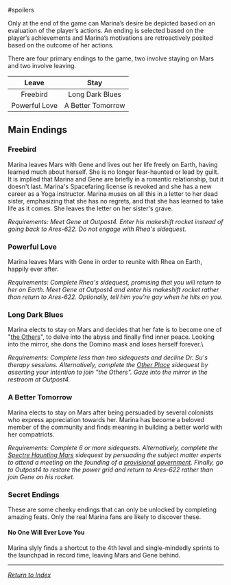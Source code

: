 #spoilers

Only at the end of the game can Marina’s desire be depicted based on an evaluation of the player’s actions. An ending is selected based on the player’s achievements and Marina’s motivations are retroactively posited based on the outcome of her actions. 

There are four primary endings to the game, two involve staying on Mars and two involve leaving.

| Leave | Stay |
| :----: | :----: |
| Freebird | Long Dark Blues |
| Powerful Love | A Better Tomorrow |

## Main Endings
### Freebird 
Marina leaves Mars with Gene and lives out her life freely on Earth, having learned much about herself. She is no longer fear-haunted or lead by guilt. It is implied that Marina and Gene are briefly in a romantic relationship, but it doesn't last. Marina's Spacefaring license is revoked and she has a new career as a Yoga instructor. Marina muses on all this in a letter to her dead sister, emphasizing that she has no regrets, and that she has learned to take life as it comes. She leaves the letter on her sister's grave.

_Requirements: Meet Gene at Outpost4. Enter his makeshift rocket instead of going back to Ares-622. Do not engage with Rhea's sidequest._

### Powerful Love
Marina leaves Mars with Gene in order to reunite with Rhea on Earth, happily ever after.

_Requirements: Complete Rhea's sidequest, promising that you will return to her on Earth. Meet Gene at Outpost4 and enter his makeshift rocket rather than return to Ares-622. Optionally, tell him you're gay when he hits on you._

### Long Dark Blues
Marina elects to stay on Mars and decides that her fate is to become one of "[the Others](LogosPathogenesis.md)", to delve into the abyss and finally find inner peace. Looking into the mirror, she dons the Domino mask and loses herself forever.\

_Requirements: Complete less than two sidequests and decline Dr. Su's therapy sessions. Alternatively, complete the [Other Place](OtherPlace.md) sidequest by asserting your intention to join "the Others". Gaze into the mirror in the restroom at Outpost4._

### A Better Tomorrow
Marina elects to stay on Mars after being persuaded by several colonists who express appreciation towards her. Marina has become a beloved member of the community and finds meaning in building a better world with her compatriots.

_Requirements: Complete 6 or more sidequests. Alternatively, complete the [Spectre Haunting Mars](Spectre.md) sidequest by persuading the subject matter experts to attend a meeting on the founding of a [provisional government](APG.md). Finally, go to Outpost4 to restore the power grid and return to Ares-622 rather than join Gene on his rocket._

### Secret Endings
These are some cheeky endings that can only be unlocked by completing amazing feats. Only the real Marina fans are likely to discover these.
#### No One Will Ever Love You
Marina slyly finds a shortcut to the 4th level and single-mindedly sprints to the launchpad in record time, leaving Mars and Gene behind.

---


*[Return to Index](index2.md)*
